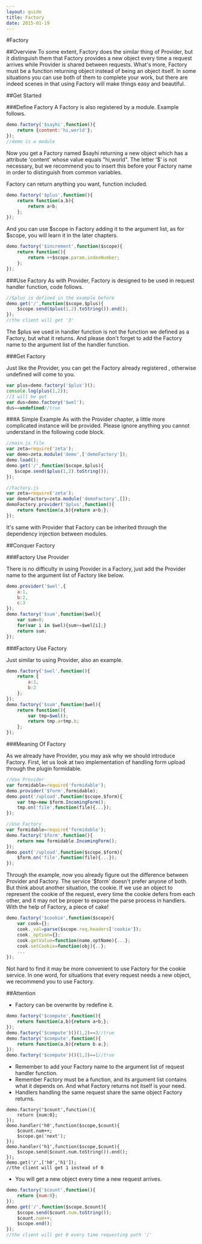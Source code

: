 ```yaml
---
layout: guide
title: Factory
date: 2015-01-19
---
```


#Factory

##Overview
To some extent,  Factory does the similar thing of Provider, but it distinguish them that Factory provides a new object every time a request arrives while Provider is shared between requests. What's more, Factory must be a function returning object instead of being an object itself. In some situations you can use both of them to complete your work, but there are indeed scenes in that using Factory will make things easy and beautiful.

##Get Started

###Define Factory
A Factory is also registered by a module. Example follows.

~~~js
demo.factory('$sayhi',function(){
    return {content:'hi,world'};
});
//demo is a module
~~~

Now you get a Factory named $sayhi  returning a new object which has a attribute 'content' whose value equals "hi,world". The letter ‘$’ is not necessary, but we recommend you to insert this before your Factory name in order to distinguish from common variables.

Factory can return anything you want, function included.

~~~js
demo.factory('$plus',function(){
    return function(a,b){
        return a+b;
    };
});
~~~

And you can use $scope in Factory adding it to the argument list, as for $scope, you will learn it in the later chapters.

~~~js
demo.factory('$increment',function($scope){
    return function(){
        return ++$scope.param.indexNumber;
    };
});
~~~

###Use Factory
As with Provider, Factory is designed to be used in request handler function, code follows.

~~~js
//$plus is defined in the example before
demo.get('/',function($scope,$plus){
    $scope.send($plus(1,2).toString()).end();
});
//the client will get '3'
~~~

The $plus we used in handler function is not the function we defined as a Factory, but what it returns. And please don't forget to add the Factory name to the argument list of the handler function.

###Get Factory

Just like the Provider, you can get the Factory already registered , otherwise undefined will come to you.

~~~js
var plus=demo.factory('$plus')();
console.log(plus(1,2));
//3 will be got
var dus=demo.factory('$wel');
dus==undefined//true
~~~


###A Simple Example
As with the Provider chapter, a little more complicated instance will be provided. Please ignore anything you cannot understand in the following code block.

~~~js
//main.js file
var zeta=require('zeta');
var demo=zeta.module('demo',['demoFactory']);
demo.load();
demo.get('/',function($scope,$plus){
   $scope.send($plus(1,2).toString());
});
~~~

~~~js
//Factory.js
var zeta=require('zeta');
var demoFactory=zeta.module('demoFactory',[]);
demoFactory.provider('$plus',function(){
    return function(a,b){return a+b;};
});
~~~

It's same with Provider that Factory can be inherited through the dependency injection between modules.

##Conquer Factory

###Factory Use Provider

There is no difficulty in using Provider in a Factory, just add the Provider name to the argument list of Factory like below.

~~~js
demo.provider('$wel',{
    a:1,
    b:2,
    c:3
});
demo.factory('$sum',function($wel){
    var sum=0;
    for(var i in $wel){sum+=$wel[i];}
    return sum;
});
~~~

###Factory Use Factory

Just similar to using Provider, also an example.

~~~js
demo.factory('$wel',function(){
    return {
        a:1,
        b:2
    };
});
demo.factory('$sum',function($wel){
    return function(){
        var tmp=$wel();
        return tmp.a+tmp.b;
    };
});
~~~

###Meaning Of Factory

As we already have Provider, you may ask why we should introduce Factory. First, let us look at two implementation of handling form upload through the plugin formidable.

~~~js
//Use Provider
var formidable=require('formidable');
demo.provider('$form',formidable);
demo.post('/upload',function($scope,$form){
    var tmp=new $form.IncomingForm();
    tmp.on('file',function(file){...});
});
~~~

~~~js
//Use Factory
var formidable=require('formidable');
demo.factory('$form',function(){
    return new formidable.IncomingForm();
});
demo.post('/upload',function($scope,$form){
    $form.on('file',function(file){...});
});
~~~

Through the example, now you already figure out the difference between Provider and Factory. The service '$form' doesn't prefer anyone of both. But think about another situation, the cookie. If we use an object to represent the cookie of the request, every time the 
cookie defers from each other, and it may not be proper to expose the parse process in handlers. With the help of Factory, a piece of cake!

~~~js
demo.factory('$cookie',function($scope){
    var cook={};
    cook._val=parse($scope.req.headers['cookie']);
    cook._option={};
    cook.getValue=function(name,optName){...};
    cook.setCookie=function(obj){..};
    ...
});
~~~

Not hard to find it may be more convenient to use Factory for the cookie service. In one word, for situations that every request needs a new object, we recommend you to use Factory.


##Attention
- Factory can be overwrite by redefine it.

~~~js
demo.factory('$compute',function(){
    return function(a,b){return a+b;};
});
demo.factory('$compute')()(1,2)==3//true
demo.factory('$compute',function(){
    return function(a,b){return b-a;};
});
demo.factory('$compute')()(1,2)==1//true
~~~

- Remember to add your Factory name to the argument list of request handler function.
- Remember Factory must be a function, and its argument list contains what it depends on. And what Factory returns not itself is your need.
- Handlers handling the same request share the same object Factory returns.

~~~
demo.factory('$count',function(){
    return {num:0};
});
demo.handler('h0',function($scope,$count){
    $count.num++;
    $scope.go('next');
});
demo.handler('h1',function($scope,$count){
    $scope.send($count.num.toString()).end();
});
demo.get('/',['h0','h1']);
//the client will get 1 instead of 0
~~~

- You will get a new object every time a new request arrives.

~~~js
demo.factory('$count',function(){
    return {num:0};
});
demo.get('/',function($scope,$count){
    $scope.send($count.num.toString());
    $count.num++;
    $scope.end();
});
//the client will get 0 every time requesting path '/'
~~~
